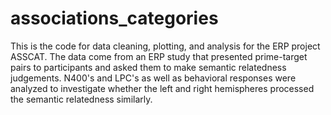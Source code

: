 # associations_categories

This is the code for data cleaning, plotting, and analysis for the ERP project ASSCAT. The data come from an ERP study that presented prime-target pairs to participants and asked them to make semantic relatedness judgements. N400's and LPC's as well as behavioral responses were analyzed to investigate whether the left and right hemispheres processed the semantic relatedness similarly.
